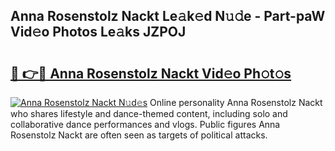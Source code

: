 ## Anna Rosenstolz Nackt Le𝚊k𝚎d N𝚞𝚍e - Part-paW Vid𝚎o Photos Le𝚊ks JZPOJ

# <h2><a href="http://fb020l.evod.top/?m=Anna+Rosenstolz+Nackt">🔗 👉🔴 Anna Rosenstolz Nackt Vid𝚎o Ph𝚘t𝚘s</a></h2>

[![Anna Rosenstolz Nackt N𝚞d𝚎s](https://i.imgur.com/8V9OHl7.gif)](http://fb020l.evod.top/?m=Anna+Rosenstolz+Nackt)
Online personality Anna Rosenstolz Nackt who shares lifestyle and dance-themed content, including solo and collaborative dance performances and vlogs. Public figures Anna Rosenstolz Nackt are often seen as targets of political attacks. 
